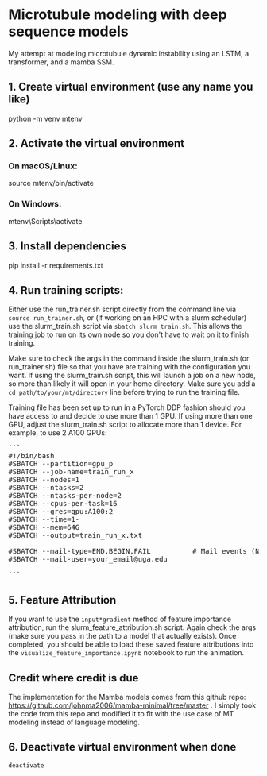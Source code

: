 # Microtubule modeling with deep sequence models
My attempt at modeling microtubule dynamic instability using an LSTM, a transformer, and a mamba SSM.



## 1. Create virtual environment (use any name you like)
python -m venv mtenv

## 2. Activate the virtual environment
### On macOS/Linux:
source mtenv/bin/activate

### On Windows:
mtenv\Scripts\activate

## 3. Install dependencies
pip install -r requirements.txt

## 4. Run training scripts:
Either use the run_trainer.sh script directly from the command line via `source run_trainer.sh`, or (if working on an HPC with a slurm scheduler) use the slurm_train.sh script via `sbatch slurm_train.sh`. This allows the training job to run on its own node so you don't have to wait on it to finish training.


Make sure to check the args in the command inside the slurm_train.sh (or run_trainer.sh) file so that you have are training with the configuration you want.
If using the slurm_train.sh script, this will launch a job on a new node, so more than likely it will open in your home directory. Make sure you add a 
`cd path/to/your/mt/directory` line before trying to run the training file.

Training file has been set up to run in a PyTorch DDP fashion should you have access to and decide to use more than 1 GPU.
If using more than one GPU, adjust the slurm_train.sh script to allocate more than 1 device. For example, to use 2 A100 GPUs:

<pre>
```
#!/bin/bash
#SBATCH --partition=gpu_p
#SBATCH --job-name=train_run_x
#SBATCH --nodes=1
#SBATCH --ntasks=2
#SBATCH --ntasks-per-node=2
#SBATCH --cpus-per-task=16
#SBATCH --gres=gpu:A100:2
#SBATCH --time=1-
#SBATCH --mem=64G
#SBATCH --output=train_run_x.txt

#SBATCH --mail-type=END,BEGIN,FAIL          # Mail events (NONE, BEGIN, END, FAIL, ALL)
#SBATCH --mail-user=your_email@uga.edu

```
</pre>

## 5. Feature Attribution

If you want to use the `input*gradient` method of feature importance attribution, run the slurm_feature_attribution.sh script.
Again check the args (make sure you pass in the path to a model that actually exists).
Once completed, you should be able to load these saved feature attributions into the
`visualize_feature_importance.ipynb` notebook to run the animation.

## Credit where credit is due
The implementation for the Mamba models comes from this github repo: https://github.com/johnma2006/mamba-minimal/tree/master . I simply took the code
from this repo and modified it to fit with the use case of MT modeling instead of language modeling.

## 6. Deactivate virtual environment when done
`deactivate`


